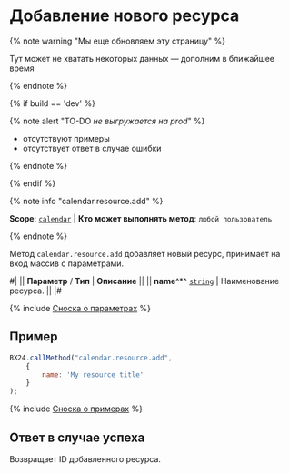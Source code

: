 # Добавление нового ресурса

{% note warning "Мы еще обновляем эту страницу" %}

Тут может не хватать некоторых данных — дополним в ближайшее время

{% endnote %}

{% if build == 'dev' %}

{% note alert "TO-DO _не выгружается на prod_" %}

- отсутствуют примеры
- отсутствует ответ в случае ошибки

{% endnote %}

{% endif %}

{% note info "calendar.resource.add" %}

**Scope**: [`calendar`](../scopes/permissions.md) | **Кто может выполнять метод**: `любой пользователь`

{% endnote %}

Метод `calendar.resource.add` добавляет новый ресурс, принимает на вход массив с параметрами.

#|
|| **Параметр** / **Тип** | **Описание** ||
|| **name**^*^ 
[`string`](../data-types.md) | Наименование ресурса. ||
|#

{% include [Сноска о параметрах](../../_includes/required.md) %}

## Пример

```js
BX24.callMethod("calendar.resource.add",
    {
        name: 'My resource title'
    }
);
```

{% include [Сноска о примерах](../../_includes/examples.md) %}

## Ответ в случае успеха

Возвращает ID добавленного ресурса.